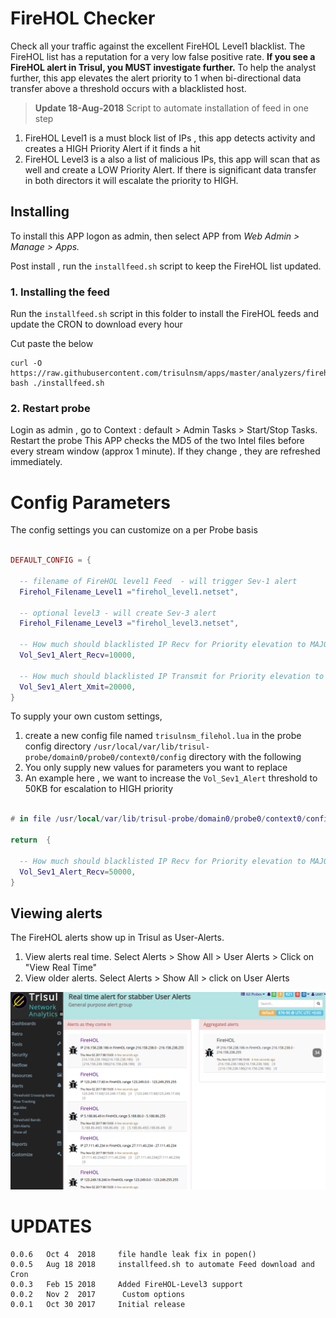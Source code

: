 # FireHOL Checker

Check all your traffic against the excellent FireHOL Level1 blacklist. The FireHOL list has a reputation for a very low false positive rate.  **If you see a FireHOL alert in Trisul, you MUST investigate further.**  To help the analyst further, this app elevates the alert priority to 1 when bi-directional data transfer above a threshold occurs with a blacklisted host. 

> **Update 18-Aug-2018** Script to automate installation of feed in one step 

1. FireHOL Level1 is a must block list of IPs , this app detects activity and creates a HIGH Priority Alert if it finds a hit
2. FireHOL Level3 is a also a list of malicious IPs, this app will scan that as well and create a LOW Priority Alert. If there is significant data transfer in both directors it will escalate the priority to HIGH.


## Installing 

To install this APP logon as admin, then select APP from _Web Admin > Manage > Apps._

Post install ,  run the `installfeed.sh` script to keep the FireHOL list updated. 


### 1. Installing the feed 

Run the `installfeed.sh` script in this folder  to install the FireHOL feeds and update the CRON to download every hour 

Cut paste the below

````
curl -O  https://raw.githubusercontent.com/trisulnsm/apps/master/analyzers/firehol/installfeed.sh
bash ./installfeed.sh 
````


### 2. Restart probe

Login as admin , go to Context : default > Admin Tasks > Start/Stop Tasks. Restart the probe
This APP checks the MD5 of the two Intel files before every stream window (approx 1 minute). If they change , they are refreshed immediately.

Config Parameters
==============

The config settings you can customize on a per Probe basis

````lua

DEFAULT_CONFIG = { 

  -- filename of FireHOL level1 Feed  - will trigger Sev-1 alert 
  Firehol_Filename_Level1 ="firehol_level1.netset",

  -- optional level3 - will create Sev-3 alert 
  Firehol_Filename_Level3 ="firehol_level3.netset",

  -- How much should blacklisted IP Recv for Priority elevation to MAJOR (1)
  Vol_Sev1_Alert_Recv=10000,

  -- How much should blacklisted IP Transmit for Priority elevation to MAJOR (1)
  Vol_Sev1_Alert_Xmit=20000,
}
````

To supply your own custom settings, 

1. create a new config file named `trisulnsm_filehol.lua` in the probe config directory
`/usr/local/var/lib/trisul-probe/domain0/probe0/context0/config` directory with the following
2. You only supply new values for parameters you want to replace 
3. An example here , we want to increase the `Vol_Sev1_Alert`  threshold to 50KB for escalation to HIGH priority


````lua 

# in file /usr/local/var/lib/trisul-probe/domain0/probe0/context0/config/trisulnsm_filehol.lua 

return  {

  -- How much should blacklisted IP Recv for Priority elevation to MAJOR (1)
  Vol_Sev1_Alert_Recv=50000,
}

````

## Viewing alerts

The FireHOL alerts show up in Trisul as User-Alerts.

1. View alerts real time. Select Alerts > Show All > User Alerts > Click on "View Real Time" 
2. View older alerts. Select Alerts > Show All > click on User Alerts


![Alerts > View All> Real Time Alerts](screenshot-demo.trisul.org-3000-2017-11-02-13-43-01-686.png) 


UPDATES
=======

````
0.0.6   Oct 4  2018     file handle leak fix in popen()
0.0.5   Aug 18 2018     installfeed.sh to automate Feed download and Cron
0.0.3   Feb 15 2018     Added FireHOL-Level3 support 
0.0.2   Nov 2  2017      Custom options 
0.0.1   Oct 30 2017     Initial release 
````


